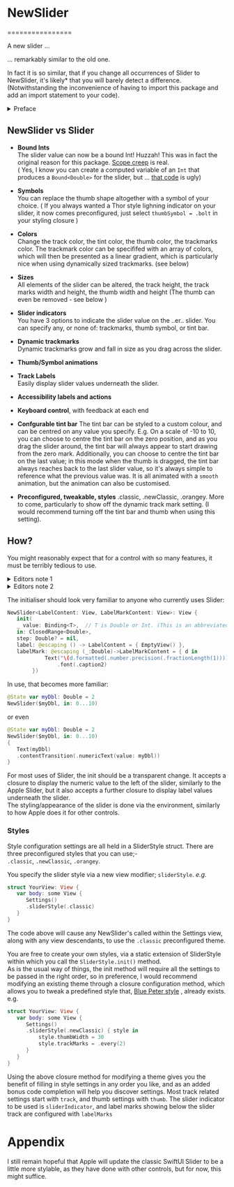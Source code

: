 # **NewSlider**
================

A new slider ... 

... remarkably similar to the old one. 


In fact it is so similar, that if you change all occurrences of Slider to NewSlider, it's likely* that you will barely detect a difference. (Notwithstanding the inconvenience of having to import this package and add an import statement to your code). 

<details>
<summary>Preface</summary>

I said earlier that after changing your code you might *barely* tell the difference. Well of course, there are some differences, otherwise what would be the point?  One of those is that When you click on the thumb, it will just bounce slightly to let you know that you have it's attention. It is a subtle effect, but is remarkably pleasing. Also, when you drag the thumb symbol, it will, by default, turn transparent so that you can see the track and trackmarks underneath. 

Having to add a package to your code and import a library whenever you want to use this spiffy new slider is, as heretofore mentioned, an undoubted pain. On the plus side however, and this, I suspect, is the reason you are still reading this, there is a whole lot more you can do, the details of which are conveniently listed below.
 
*Side note*  
NewSlider is fully Swift 6 compatible, and passess all compiler concurrency checks.

*Footnote to "likely*"*.  
Not quite *all* of the Slider initialisers are currently supported. If you specify maximum and minimum values or labels, then you will have to tweak your initialiser to use the slider style settings to achieve the same effect. This seems quite rare, but of course, ymmv.

</details>

## **NewSlider vs Slider**

- **Bound Ints**     
The slider value can now be a bound Int! Huzzah! This was in fact the original reason for this package. [Scope creep](https://en.wikipedia.org/wiki/Scope_creep)  is real.  
( Yes, I know you can create a computed variable of an `Int` that produces a `Bound<Double>` for the slider, but ... [that code](https://stackoverflow.com/questions/65736518/how-do-i-create-a-slider-in-swiftui-bound-to-an-int-type-property) is ugly)
- **Symbols**   
You can replace the thumb shape altogether with a symbol of your choice. 
( If you always wanted a Thor style lighning indicator on your slider, it now comes preconfigured, just select `thumbSymbol = .bolt` in your styling closure )
- **Colors**   
Change the track color, the tint color, the thumb color, the trackmarks color.
The trackmark color can be specififed with an array of colors, which will then be presented as a linear gradient, which is particularly nice when using dynamically sized trackmarks. (see below)
- **Sizes**   
All elements of the slider can be altered, the track height, the track marks width and height, the thumb width and height (The thumb can even be removed - see below )
- **Slider indicators**  
You have 3 options to indicate the slider value on the ..er.. slider. You can specify any, or none of: trackmarks, thumb symbol, or tint bar.

- **Dynamic trackmarks**     
Dynamic trackmarks grow and fall in size as you drag across the slider.
- **Thumb/Symbol animations**
- **Track Labels**   
Easily display slider values underneath the slider.
- **Accessibility labels and actions**
- **Keyboard control**, with feedback at each end
- **Confgurable tint bar**
The tint bar can be styled to a custom colour, and can be centred on any value you specify. E.g. On a scale of -10 to 10, you can choose to centre the tint bar on the zero position, and as you drag the slider around, the tint bar will always appear to start drawing from the zero mark.
Additionally, you can choose to centre the tint bar on the last value; in this mode when the thumb is dragged, the tint bar always reaches back to the last slider value, so it's always simple to reference what the previous value was. It is all animated with a `smooth` animation, but the animation can also be customised.
- **Preconfigured, tweakable, styles**
.classic, .newClassic, .orangey.    More to come, particularly to show off the dynamic track mark setting. (I would recommend turning off the tint bar and thumb when using this setting).

## **How?**
You might reasonably expect that for a control with so many features, it must be terribly tedious to use.
<details>
<summary> Editors note 1</summary>
There is probably a square law of proportionalilty that dicates that explains why any increase in scope must have an exponentially higher cost of use, and that any hope for an alternative is just a pipe dream.
</details>
<details>
<summary> Editors note 2</summary>
After googling 'law of proportionality', Article 5(4) of the Treaty on European Union absolutely drives this point home like a sperm whale would if it fell on you from 10,000 feet. I am not going to attempt an explanation of Article 5(4), but if I did, it would hurt. Alot. I leave it you, dear reader, to determine if that law can be broken.   
</details>

The initialiser should look very familiar to anyone who currently uses Slider:
```swift
NewSlider<LabelContent: View, LabelMarkContent: View>: View {
   init(   
   _ value: Binding<T>,  // T is Double or Int. (This is an abbreviated init, as the actual initialiser is not generic)
   in: ClosedRange<Double>,   
   step: Double? = nil,   
   label: @escaping () -> LabelContent = { EmptyView() },
   labelMark: @escaping (_:Double)->LabelMarkContent = { d in
            Text("\(d.formatted(.number.precision(.fractionLength(1))))")
                .font(.caption2)
        })
```
In use, that becomes more familiar:
```swift
@State var myDbl: Double = 2
NewSlider($myDbl, in: 0...10) 
```
or even
```swift 
@State var myDbl: Double = 2
NewSlider($myDbl, in: 0...10) 
{
   Text(myDbl)
   .contentTransition(.numericText(value: myDbl))
}
```
For most uses of Slider, the init should be a transparent change. It accepts a closure to display the numeric value to the left of the slider, similarly to the Apple Slider, but it also accepts a further closure to display label values underneath the slider.   
The styling/appearance of the slider is done via the environment, similarly to how Apple does it for other controls.   


### **Styles**
Style configuration settings are all held in a SliderStyle struct. 
There are three preconfigured styles that you can use;-   
`.classic`, `.newClassic`, `.orangey`.  

You specify the slider style via a new view modifier; `sliderStyle`.
*e.g.*
```swift
struct YourView: View {
   var body: some View { 
      Settings()
      .sliderStyle(.classic)
   }
}
```
The code above will cause any NewSlider's called within the Settings view, along with any view descendants, to use the `.classic` preconfigured theme. 

You are free to create your own styles, via a static extension of SliderStyle within which you call the `SliderStyle.init()` method.   
As is the usual way of things, the init method will require all the settings to be passed in the right order, so in preference, I would recommend modifying an existing theme through a closure configuration method, which allows
 you to tweak a predefined style that, [Blue Peter style](https://www.youtube.com/watch?v=ziqD1xvSpF4) , already exists.  
e.g.
```swift
struct YourView: View {
   var body: some View { 
      Settings()
      .sliderStyle(.newClassic) { style in 
          style.thumbWidth = 30
          style.trackMarks = .every(2)     
      }
   }
}
```
Using the above closure method for modifying a theme gives you the benefit of filling in style settings in any order you like, and as an added bonus code completion will help you discover settings. Most track related settings start with `track`, and thumb settings with `thumb`. The slider indicator to be used is `sliderIndicator`, and label marks showing below the slider track are configured with `labelMarks`

# Appendix

I still remain hopeful that Apple will update the classic SwiftUI Slider to be a little more stylable, as they have done with other controls, but for now, this might suffice.



